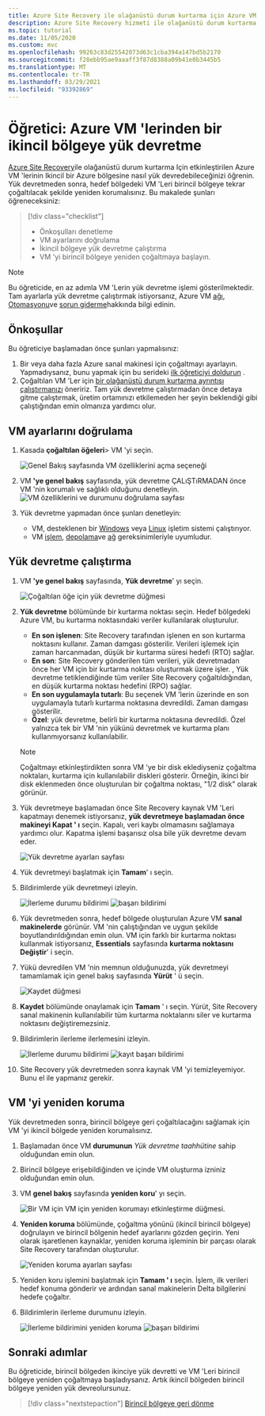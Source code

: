 ```yaml
---
title: Azure Site Recovery ile olağanüstü durum kurtarma için Azure VM 'lerinin yükünü ikincil bir bölgeye devretmek için öğretici.
description: Azure Site Recovery hizmeti ile olağanüstü durum kurtarma için ikincil bir Azure bölgesine çoğaltılan Azure VM 'lerinden yük devretme ve yeniden koruma hakkında bilgi edinmek için öğretici.
ms.topic: tutorial
ms.date: 11/05/2020
ms.custom: mvc
ms.openlocfilehash: 99263c83d25542073d63c1cba394a147bd5b2170
ms.sourcegitcommit: f28ebb95ae9aaaff3f87d8388a09b41e0b3445b5
ms.translationtype: MT
ms.contentlocale: tr-TR
ms.lasthandoff: 03/29/2021
ms.locfileid: "93392869"
---
```

# <a name="tutorial-fail-over-azure-vms-to-a-secondary-region"></a>Öğretici: Azure VM 'lerinden bir ikincil bölgeye yük devretme

[Azure Site Recovery](site-recovery-overview.md)ile olağanüstü durum kurtarma Için etkinleştirilen Azure VM 'lerinin Ikincil bir Azure bölgesine nasıl yük devredebileceğinizi öğrenin. Yük devretmeden sonra, hedef bölgedeki VM 'Leri birincil bölgeye tekrar çoğaltılacak şekilde yeniden korumalısınız. Bu makalede şunları öğreneceksiniz:

> [!div class="checklist"]
> * Önkoşulları denetleme
> * VM ayarlarını doğrulama
> * İkincil bölgeye yük devretme çalıştırma
> * VM 'yi birincil bölgeye yeniden çoğaltmaya başlayın.


> [!NOTE]
> Bu öğreticide, en az adımla VM 'Lerin yük devretme işlemi gösterilmektedir. Tam ayarlarla yük devretme çalıştırmak istiyorsanız, Azure VM [ağı](azure-to-azure-about-networking.md), [Otomasyonu](azure-to-azure-powershell.md)ve [sorun giderme](azure-to-azure-troubleshoot-errors.md)hakkında bilgi edinin.



## <a name="prerequisites"></a>Önkoşullar

Bu öğreticiye başlamadan önce şunları yapmalısınız:

1. Bir veya daha fazla Azure sanal makinesi için çoğaltmayı ayarlayın. Yapmadıysanız, bunu yapmak için bu serideki [ilk öğreticiyi doldurun](azure-to-azure-tutorial-enable-replication.md) .
2. Çoğaltılan VM 'Ler için [bir olağanüstü durum kurtarma ayrıntısı çalıştırmanızı](azure-to-azure-tutorial-dr-drill.md) öneririz. Tam yük devretme çalıştırmadan önce detaya gitme çalıştırmak, üretim ortamınızı etkilemeden her şeyin beklendiği gibi çalıştığından emin olmanıza yardımcı olur. 


## <a name="verify-the-vm-settings"></a>VM ayarlarını doğrulama

1. Kasada **çoğaltılan öğeleri**> VM 'yi seçin.

    ![Genel Bakış sayfasında VM özelliklerini açma seçeneği](./media/azure-to-azure-tutorial-failover-failback/vm-settings.png)

2. VM **'ye genel bakış** sayfasında, yük devretme ÇALıŞTıRMADAN önce VM 'nin korumalı ve sağlıklı olduğunu denetleyin.
    ![VM özelliklerini ve durumunu doğrulama sayfası](./media/azure-to-azure-tutorial-failover-failback/vm-state.png)

3. Yük devretme yapmadan önce şunları denetleyin:
    - VM, desteklenen bir [Windows](azure-to-azure-support-matrix.md#windows) veya [Linux](azure-to-azure-support-matrix.md#replicated-machines---linux-file-systemguest-storage) işletim sistemi çalıştırıyor.
    - VM [işlem](azure-to-azure-support-matrix.md#replicated-machines---compute-settings), [depolama](azure-to-azure-support-matrix.md#replicated-machines---storage)ve [ağ](azure-to-azure-support-matrix.md#replicated-machines---networking) gereksinimleriyle uyumludur.

## <a name="run-a-failover"></a>Yük devretme çalıştırma


1. VM **'ye genel bakış** sayfasında, **Yük devretme**' yı seçin.

    ![Çoğaltılan öğe için yük devretme düğmesi](./media/azure-to-azure-tutorial-failover-failback/failover-button.png)

3. **Yük devretme** bölümünde bir kurtarma noktası seçin. Hedef bölgedeki Azure VM, bu kurtarma noktasındaki veriler kullanılarak oluşturulur.
  
   - **En son işlenen**: Site Recovery tarafından işlenen en son kurtarma noktasını kullanır. Zaman damgası gösterilir. Verileri işlemek için zaman harcanmadan, düşük bir kurtarma süresi hedefi (RTO) sağlar.
   -  **En son**: Site Recovery gönderilen tüm verileri, yük devretmadan önce her VM için bir kurtarma noktası oluşturmak üzere işler. , Yük devretme tetiklendiğinde tüm veriler Site Recovery çoğaltıldığından, en düşük kurtarma noktası hedefini (RPO) sağlar.
   - **En son uygulamayla tutarlı**: Bu seçenek VM 'lerin üzerinde en son uygulamayla tutarlı kurtarma noktasına devredildi. Zaman damgası gösterilir.
   - **Özel**: yük devretme, belirli bir kurtarma noktasına devredildi. Özel yalnızca tek bir VM 'nin yükünü devretmek ve kurtarma planı kullanmıyorsanız kullanılabilir.

    > [!NOTE]
    > Çoğaltmayı etkinleştirdikten sonra VM 'ye bir disk eklediyseniz çoğaltma noktaları, kurtarma için kullanılabilir diskleri gösterir. Örneğin, ikinci bir disk eklenmeden önce oluşturulan bir çoğaltma noktası, "1/2 disk" olarak görünür.

4. Yük devretmeye başlamadan önce Site Recovery kaynak VM 'Leri kapatmayı denemek istiyorsanız, **yük devretmeye başlamadan önce makineyi Kapat ' ı** seçin. Kapalı, veri kaybı olmamasını sağlamaya yardımcı olur. Kapatma işlemi başarısız olsa bile yük devretme devam eder. 

    ![Yük devretme ayarları sayfası](./media/azure-to-azure-tutorial-failover-failback/failover-settings.png)    

3. Yük devretmeyi başlatmak için **Tamam**' ı seçin.
4. Bildirimlerde yük devretmeyi izleyin.

    ![İlerleme durumu bildirimi ](./media/azure-to-azure-tutorial-failover-failback/notification-failover-start.png) ![ başarı bildirimi](./media/azure-to-azure-tutorial-failover-failback/notification-failover-finish.png)     

5. Yük devretmeden sonra, hedef bölgede oluşturulan Azure VM **sanal makinelerde** görünür. VM 'nin çalıştığından ve uygun şekilde boyutlandırıldığından emin olun. VM için farklı bir kurtarma noktası kullanmak istiyorsanız, **Essentials** sayfasında **kurtarma noktasını Değiştir**' i seçin.
6. Yükü devredilen VM 'nin memnun olduğunuzda, yük devretmeyi tamamlamak için genel bakış sayfasında **Yürüt** ' ü seçin.

    ![Kaydet düğmesi](./media/azure-to-azure-tutorial-failover-failback/commit-button.png) 

7. **Kaydet** bölümünde onaylamak için **Tamam** ' ı seçin. Yürüt, Site Recovery sanal makinenin kullanılabilir tüm kurtarma noktalarını siler ve kurtarma noktasını değiştiremezsiniz.

8. Bildirimlerin ilerleme ilerlemesini izleyin.

    ![İlerleme durumu bildirimi ](./media/azure-to-azure-tutorial-failover-failback/notification-commit-start.png) ![ kayıt başarı bildirimi](./media/azure-to-azure-tutorial-failover-failback/notification-commit-finish.png)    

9. Site Recovery yük devretmeden sonra kaynak VM 'yi temizleyemiyor. Bunu el ile yapmanız gerekir.


## <a name="reprotect-the-vm"></a>VM 'yi yeniden koruma

Yük devretmeden sonra, birincil bölgeye geri çoğaltılacağını sağlamak için VM 'yi ikincil bölgede yeniden korumalısınız. 

1. Başlamadan önce VM **durumunun** *Yük devretme taahhütine* sahip olduğundan emin olun.
2. Birincil bölgeye erişebildiğinden ve içinde VM oluşturma izniniz olduğundan emin olun.
3. VM **genel bakış** sayfasında **yeniden koru**' yı seçin.

   ![Bir VM için VM için yeniden korumayı etkinleştirme düğmesi.](./media/azure-to-azure-tutorial-failover-failback/reprotect-button.png)

4. **Yeniden koruma** bölümünde, çoğaltma yönünü (ikincil birincil bölgeye) doğrulayın ve birincil bölgenin hedef ayarlarını gözden geçirin. Yeni olarak işaretlenen kaynaklar, yeniden koruma işleminin bir parçası olarak Site Recovery tarafından oluşturulur.

     ![Yeniden koruma ayarları sayfası](./media/azure-to-azure-tutorial-failover-failback/reprotect.png)

6. Yeniden koru işlemini başlatmak için **Tamam ' ı** seçin. İşlem, ilk verileri hedef konuma gönderir ve ardından sanal makinelerin Delta bilgilerini hedefe çoğaltır.
7. Bildirimlerin ilerleme durumunu izleyin. 

    ![İlerleme bildirimini yeniden koruma ](./media/azure-to-azure-tutorial-failover-failback/notification-reprotect-start.png) ![ başarı bildirimi](./media/azure-to-azure-tutorial-failover-failback/notification-reprotect-finish.png)
    

## <a name="next-steps"></a>Sonraki adımlar

Bu öğreticide, birincil bölgeden ikinciye yük devretti ve VM 'Leri birincil bölgeye yeniden çoğaltmaya başladıysanız. Artık ikincil bölgeden birincil bölgeye yeniden yük devreolursunuz.

> [!div class="nextstepaction"]
> [Birincil bölgeye geri dönme](azure-to-azure-tutorial-failback.md)
